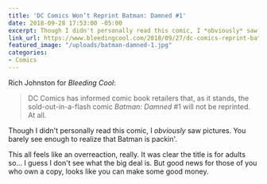 ```yaml
---
title: 'DC Comics Won’t Reprint Batman: Damned #1'
date: 2018-09-28 17:53:00 -05:00
excerpt: Though I didn't personally read this comic, I *obviously* saw pictures. You barely see enough to realize that Batman is packin'.
link_url: https://www.bleedingcool.com/2018/09/27/dc-comics-reprint-batman-damned-1-2-late/
featured_image: "/uploads/batman-damned-1.jpg"
categories:
- Comics
---
```


Rich Johnston for *Bleeding Cool*:

> DC Comics has informed comic book retailers that, as it stands, the sold-out-in-a-flash comic *Batman: Damned* #1 will not be reprinted. At all.

Though I didn't personally read this comic, I *obviously* saw pictures. You barely see enough to realize that Batman is packin'.

This all feels like an overreaction, really. It was clear the title is for adults so… I guess I don't see what the big deal is. But good news for those of you who own a copy, looks like you can make some good money.
